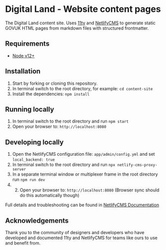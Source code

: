 # Digital Land - Website content pages

The Digital Land content site. Uses [11ty](https://11ty.dev) and [NetlifyCMS](https://netlifycms.org) to generate static GOVUK HTML pages from markdown files with structured frontmatter.

## Requirements

- [Node v12+](https://nodejs.org/)

## Installation

1. Start by forking or cloning this repository.
2. In terminal switch to the root directory, for example: `cd content-site`
3. Install the dependencies: `npm install`

## Running locally

1. In terminal switch to the root directory and run `npm start`
2. Open your browser to: `http://localhost:8080`

## Developing locally

1. Open the NetlifyCMS configuration file: `app/admin/config.yml` and set `local_backend: true`
2. In terminal switch to the root directory and run `npx netlify-cms-proxy-server`
3. In a separate terminal window or multiplexer frame in the root directory run `npm run dev`
4. 2. Open your browser to: `http://localhost:8080` (Browser sync should do this automatically though)

Full details and troubleshooting can be found in [NetlifyCMS Documentation](https://www.netlifycms.org/docs/beta-features/#working-with-a-local-git-repository)

## Acknowledgements

Thank you to the community of designers and developers who have developed and documented 11ty and NetlifyCMS for teams like ours to use and benefit from.

